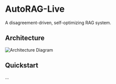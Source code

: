 # AutoRAG-Live

A disagreement-driven, self-optimizing RAG system.

## Architecture

![Architecture Diagram](docs/architecture.png)

## Quickstart

...
